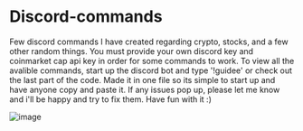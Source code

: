# Discord-commands
Few discord commands I have created regarding crypto, stocks, and a few other random things. You must provide your own discord key and coinmarket cap api key in order for some commands to work. To view all the avalible commands, start up the discord bot and type '!guidee' or check out the last part of the code. Made it in one file so its simple to start up and have anyone copy and paste it. If any issues pop up, please let me know and i'll be happy and try to fix them. Have fun with it :)

![image](https://user-images.githubusercontent.com/55671747/148719857-fde87973-e929-4ed6-8ea5-696184bbf283.png)
